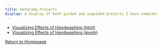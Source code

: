 ```yaml
---
title: DataCamp Projects
display: A display of both guided and unguided projects I have completed through DataCamp
---
```


- [Visualizing Effects of Handwashing (html)](handwashing.html)
- [Visualizing Effects of Handwashing (ipynb)](handwashing.ipynb)


[Return to Homepage](https://nicholascirigliano.github.io/) 
